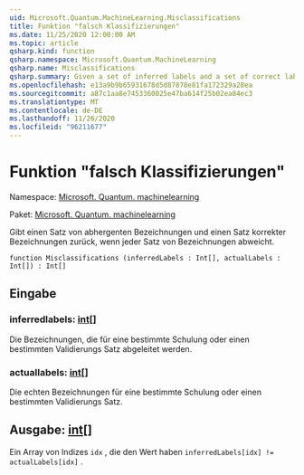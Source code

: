 ```yaml
---
uid: Microsoft.Quantum.MachineLearning.Misclassifications
title: Funktion "falsch Klassifizierungen"
ms.date: 11/25/2020 12:00:00 AM
ms.topic: article
qsharp.kind: function
qsharp.namespace: Microsoft.Quantum.MachineLearning
qsharp.name: Misclassifications
qsharp.summary: Given a set of inferred labels and a set of correct labels, returns indices for where each set of labels differs.
ms.openlocfilehash: e13a9b9b65931678d5d87878e81fa172329a28ea
ms.sourcegitcommit: a87c1aa8e7453360025e47ba614f25b02ea84ec3
ms.translationtype: MT
ms.contentlocale: de-DE
ms.lasthandoff: 11/26/2020
ms.locfileid: "96211677"
---
```

# <a name="misclassifications-function"></a>Funktion "falsch Klassifizierungen"

Namespace: [Microsoft. Quantum. machinelearning](xref:Microsoft.Quantum.MachineLearning)

Paket: [Microsoft. Quantum. machinelearning](https://nuget.org/packages/Microsoft.Quantum.MachineLearning)


Gibt einen Satz von abhergenten Bezeichnungen und einen Satz korrekter Bezeichnungen zurück, wenn jeder Satz von Bezeichnungen abweicht.

```qsharp
function Misclassifications (inferredLabels : Int[], actualLabels : Int[]) : Int[]
```


## <a name="input"></a>Eingabe

### <a name="inferredlabels--int"></a>inferredlabels: [int](xref:microsoft.quantum.lang-ref.int)[]

Die Bezeichnungen, die für eine bestimmte Schulung oder einen bestimmten Validierungs Satz abgeleitet werden.


### <a name="actuallabels--int"></a>actuallabels: [int](xref:microsoft.quantum.lang-ref.int)[]

Die echten Bezeichnungen für eine bestimmte Schulung oder einen bestimmten Validierungs Satz.



## <a name="output--int"></a>Ausgabe: [int](xref:microsoft.quantum.lang-ref.int)[]

Ein Array von Indizes `idx` , die den Wert haben `inferredLabels[idx] != actualLabels[idx]` .